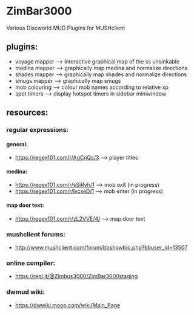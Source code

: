 # ZimBar3000
Various Discworld MUD Plugins for MUSHclient
## plugins:
* voyage mapper --> interactive graphical map of the ss unsinkable
* medina mapper --> graphically map medina and normalize directions
* shades mapper --> graphically map shades and normalize directions
* smugs mapper  --> graphically map smugs
* mob colouring --> colour mob names according to relative xp
* spot timers   --> display hotspot timers in sidebar miniwindow
## resources:
### regular expressions:
#### general:
* https://regex101.com/r/AgCnQs/3 --> player titles
#### medina:
* https://regex101.com/r/sSiRyh/1 --> mob exit (in progress)
* https://regex101.com/r/lvcxeD/1 --> mob enter (in progress)
#### map door text:
* https://regex101.com/r/zL2VVE/4/ --> map door text
### mushclient forums:
* http://www.mushclient.com/forum/bbshowbio.php?bbuser_id=13507
### online compiler:
* https://repl.it/@Zimbus3000/ZimBar3000staging
### dwmud wiki:
* https://dwwiki.mooo.com/wiki/Main_Page

